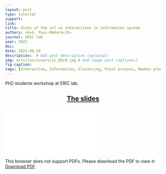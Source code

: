 ```yaml
---
layout: post
type: tutorial
support: 
link: 
title: State of the art on interactions in information spread
authors: <b>G. Poux-Médard</b>
journal: ERIC lab
year: 2021
doi: 
date: 2021-06-28
description:  # Add post description (optional)
img: articles/covers/11_EHLM.jpg # Add image post (optional)
fig-caption: 
tags: [Interaction, Information, Clustering, Point process, Hawkes process, Dirichlet-Hawkes process, Powered Dirichlet Process]
---
```


PhD students workshop at ERIC lab.

## <center><u>The slides</u></center>
<object data="/assets/img/articles/Tutorials/EHLM-1.pdf" type="application/pdf" width="100%" height="700px">
    <embed src="/assets/img/articles/Tutorials/EHLM-1.pdf">
        <p>This browser does not support PDFs. Please download the PDF to view it: <a href="http://yoursite.com/the.pdf">Download PDF</a>.</p>
    </embed>
</object>


